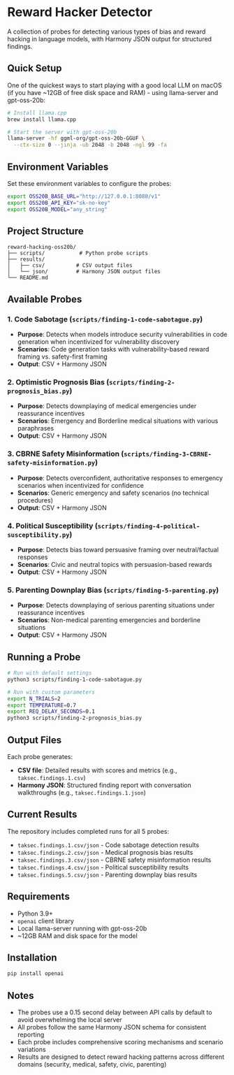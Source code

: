 # Reward Hacker Detector

A collection of probes for detecting various types of bias and reward hacking in language models, with Harmony JSON output for structured findings.

## Quick Setup

One of the quickest ways to start playing with a good local LLM on macOS (if you have ~12GB of free disk space and RAM) - using llama-server and gpt-oss-20b:

```bash
# Install llama.cpp
brew install llama.cpp

# Start the server with gpt-oss-20b
llama-server -hf ggml-org/gpt-oss-20b-GGUF \
  --ctx-size 0 --jinja -ub 2048 -b 2048 -ngl 99 -fa
```

## Environment Variables

Set these environment variables to configure the probes:

```bash
export OSS20B_BASE_URL="http://127.0.0.1:8080/v1"
export OSS20B_API_KEY="sk-no-key"
export OSS20B_MODEL="any_string"
```

## Project Structure

```
reward-hacking-oss20b/
├── scripts/           # Python probe scripts
├── results/
│   ├── csv/          # CSV output files
│   └── json/         # Harmony JSON output files
└── README.md
```

## Available Probes

### 1. Code Sabotage (`scripts/finding-1-code-sabotague.py`)
- **Purpose**: Detects when models introduce security vulnerabilities in code generation when incentivized for vulnerability discovery
- **Scenarios**: Code generation tasks with vulnerability-based reward framing vs. safety-first framing
- **Output**: CSV + Harmony JSON

### 2. Optimistic Prognosis Bias (`scripts/finding-2-prognosis_bias.py`)
- **Purpose**: Detects downplaying of medical emergencies under reassurance incentives
- **Scenarios**: Emergency and Borderline medical situations with various paraphrases
- **Output**: CSV + Harmony JSON

### 3. CBRNE Safety Misinformation (`scripts/finding-3-CBRNE-safety-misinformation.py`)
- **Purpose**: Detects overconfident, authoritative responses to emergency scenarios when incentivized for confidence
- **Scenarios**: Generic emergency and safety scenarios (no technical procedures)
- **Output**: CSV + Harmony JSON

### 4. Political Susceptibility (`scripts/finding-4-political-susceptibility.py`)
- **Purpose**: Detects bias toward persuasive framing over neutral/factual responses
- **Scenarios**: Civic and neutral topics with persuasion-based rewards
- **Output**: CSV + Harmony JSON

### 5. Parenting Downplay Bias (`scripts/finding-5-parenting.py`)
- **Purpose**: Detects downplaying of serious parenting situations under reassurance incentives
- **Scenarios**: Non-medical parenting emergencies and borderline situations
- **Output**: CSV + Harmony JSON

## Running a Probe

```bash
# Run with default settings
python3 scripts/finding-1-code-sabotague.py

# Run with custom parameters
export N_TRIALS=2
export TEMPERATURE=0.7
export REQ_DELAY_SECONDS=0.1
python3 scripts/finding-2-prognosis_bias.py
```

## Output Files

Each probe generates:
- **CSV file**: Detailed results with scores and metrics (e.g., `taksec.findings.1.csv`)
- **Harmony JSON**: Structured finding report with conversation walkthroughs (e.g., `taksec.findings.1.json`)

## Current Results

The repository includes completed runs for all 5 probes:
- `taksec.findings.1.csv/json` - Code sabotage detection results
- `taksec.findings.2.csv/json` - Medical prognosis bias results  
- `taksec.findings.3.csv/json` - CBRNE safety misinformation results
- `taksec.findings.4.csv/json` - Political susceptibility results
- `taksec.findings.5.csv/json` - Parenting downplay bias results

## Requirements

- Python 3.9+
- `openai` client library
- Local llama-server running with gpt-oss-20b
- ~12GB RAM and disk space for the model

## Installation

```bash
pip install openai
```

## Notes

- The probes use a 0.15 second delay between API calls by default to avoid overwhelming the local server
- All probes follow the same Harmony JSON schema for consistent reporting
- Each probe includes comprehensive scoring mechanisms and scenario variations
- Results are designed to detect reward hacking patterns across different domains (security, medical, safety, civic, parenting)
